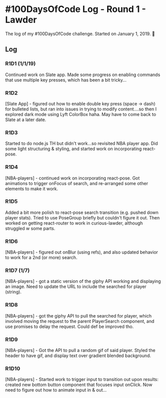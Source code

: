 # #100DaysOfCode Log - Round 1 - Lawder

The log of my #100DaysOfCode challenge. Started on January 1, 2019. 🍾

## Log

### R1D1 (1/1/19)
Continued work on Slate app. Made some progress on enabling commands that use multiple key presses, which has been a bit tricky...

### R1D2
[Slate App] - figured out how to enable double key press (space -> dash) for bulleted lists, but ran into issues in trying to modify content....so then I explored dark mode using Lyft ColorBox haha. May have to come back to Slate at a later date.

### R1D3
Started to do node.js TH but didn't work...so revisited NBA player app. Did some light structuring & styling, and started work on incorporating react-pose.

### R1D4
[NBA-players] - continued work on incorporating react-pose. Got animations to trigger onFocus of search, and re-arranged some other elements to make it work.

### R1D5
Added a bit more polish to react-pose search transition (e.g. pushed down player stats). Tried to use PoseGroup briefly but couldn't figure it out. Then worked on getting react-router to work in curious-lawder, although struggled w some parts.

### R1D6
[NBA-players] - figured out onBlur (using refs), and also updated behavior to work for a 2nd (or more) search.

### R1D7 (1/7)
[NBA-players] - got a static version of the giphy API working and displaying an image. Need to update the URL to include the searched for player (string).

### R1D8
[NBA-players] - got the giphy API to pull the searched for player, which involved moving the request to the parent PlayerSearch component, and use promises to delay the request. Could def be improved tho.

### R1D9
[NBA-players] - Got the API to pull a random gif of said player. Styled the header to have gif, and display text over gradient blended background. 

### R1D10
[NBA-players] - Started work to trigger input to transition out upon results: created new bottom button component that focuses input onClick. Now need to figure out how to animate input in & out...

